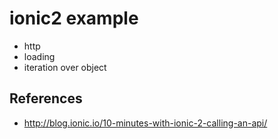 # ionic2 example

* http
* loading
* iteration over object

## References
* http://blog.ionic.io/10-minutes-with-ionic-2-calling-an-api/
